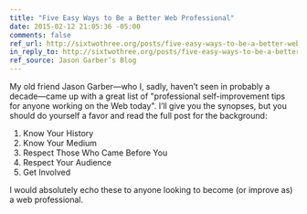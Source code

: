 ```yaml
---
title: "Five Easy Ways to Be a Better Web Professional"
date: 2015-02-12 21:05:36 -05:00
comments: false
ref_url: http://sixtwothree.org/posts/five-easy-ways-to-be-a-better-web-professional
in_reply_to: http://sixtwothree.org/posts/five-easy-ways-to-be-a-better-web-professional
ref_source: Jason Garber’s Blog
---
```


My old friend Jason Garber—who I, sadly, haven’t seen in probably a decade—came up with a great list of "professional self-improvement tips for anyone working on the Web today". I’ll give you the synopses, but you should do yourself a favor and read the full post for the background:

1. Know Your History
2. Know Your Medium
3. Respect Those Who Came Before You
4. Respect Your Audience
5. Get Involved

I would absolutely echo these to anyone looking to become (or improve as) a web professional.